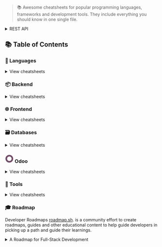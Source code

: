 
> 📚 Awesome cheatsheets for popular programming languages, frameworks and development tools. They include everything you should know in one single file.

<details>
<summary>REST API</summary>
![rest-api](./public/tips/rest-api-cheatsheet.gif)
</details>

## 📚 Table of Contents

### 📃 Languages

<details>
<summary>View cheatsheets</summary>

#### Command line interface

- [Bash](languages/bash.sh)

#### Imperative

- [C](languages/C.txt)
- [C#](languages/C%23.txt)
- [Go](languages/golang.md)
- [Java](languages/java.md)
- [PHP](languages/php.php)
- [Python](languages/python.md)

#### Functional

- [JavaScript](languages/javascript.js)

</details>

### 📦 Backend

<details>
<summary>View cheatsheets</summary>

#### PHP

- [Laravel](backend/laravel.php)

#### Python

- [Django](backend/django.py)

#### Javascript

- [Adonis.js](backend/adonis.js)
- [Express.js](backend/express.js)
- [Feathers.js](backend/feathers.js)
- [Moleculer](backend/moleculer.js)
- [Node.js](backend/node.js)
- [Sails.js](backend/sails.js)
  </details>

### 🌐 Frontend

<details>
<summary>View cheatsheets</summary>

#### Basics

- [HTML5](frontend/html5.html)
- [CSS3](frontend/css3.css)

#### Frameworks

- [React.js](frontend/react.js)
- [Vue.js](frontend/vue.js)
- [Tailwind.css](frontend/tailwind.css)
- [Ember.js](frontend/ember.js)
- [Angular (2+)](frontend/angular.js)
- [AngularJS](frontend/angularjs.js)
  </details>

### 🗃️ Databases

<details>
<summary>View cheatsheets</summary>

#### SQL

- [MySQL](databases/mysql.sh)

#### NoSQL

- [Redis](databases/redis.sh)
  </details>

### ![Odoo](./odoo/odoo.png) Odoo

<details>
  <summary>View cheatsheets</summary>

  - [Odoo](odoo/odoo.md)
</details>

### 🔧 Tools

<details>
<summary>View cheatsheets</summary>

#### Development
- [cURL](tools/curl.sh)
- [Drush](tools/drush.sh)
- [Elasticsearch](tools/elasticsearch.js)
- [Emmet](tools/emmet.md)
- [Git](tools/git.sh)
- [Puppeteer](tools/puppeteer.js)
- [Sublime Text](tools/sublime_text.md)
- [VIM](tools/vim.txt)
- [Visual Studio Code](tools/vscode.md)
- [Xcode](tools/xcode.txt)

#### Infrastructure
- [AWS CLI](tools/aws.sh)
![aws](./public/aws/aws-cheatsheet.gif)
![azure](./public/aws/azure-cheatsheet.gif)
- [Docker](tools/docker.sh)
- [Heroku CLI](tools/heroku.sh)
- [Kubernetes](tools/kubernetes.md)
- [Nanobox Boxfile](tools/nanobox_boxfile.yml)
- [Nanobox CLI](tools/nanobox_cli.sh)
- [Nginx](tools/nginx.sh)
- [PM2](tools/pm2.sh)
- [Ubuntu](tools/ubuntu.sh)
- [Firebase CLI](tools/firebase_cli.md)
- [Terraform CLI](tools/terraform_cli.md)
- [Content Delivery Network (CDN)](CDN/cdn.md)
  </details>

### 🎓 Roadmap

Developer Roadmaps
[roadmap.sh](https://roadmap.sh/). is a community effort to create roadmaps, guides and other educational content to help guide developers in picking up a path and guide their learnings.

<details>
<summary>A Roadmap for Full-Stack Development</summary>

- [Full-Stack Development roadmap](roadmap/fullstack/fullstack.md)
</details>